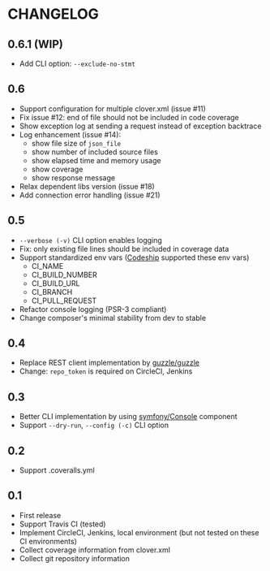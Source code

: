 CHANGELOG
=============

## 0.6.1 (WIP)

- Add CLI option: `--exclude-no-stmt`

## 0.6

- Support configuration for multiple clover.xml (issue #11)
- Fix issue #12: end of file should not be included in code coverage
- Show exception log at sending a request instead of exception backtrace
- Log enhancement (issue #14): 
    - show file size of `json_file`
    - show number of included source files
    - show elapsed time and memory usage
    - show coverage
    - show response message
- Relax dependent libs version (issue #18)
- Add connection error handling (issue #21)

## 0.5

- `--verbose (-v)` CLI option enables logging
- Fix: only existing file lines should be included in coverage data
- Support standardized env vars ([Codeship](https://www.codeship.io) supported these env vars)
    - CI_NAME
    - CI_BUILD_NUMBER
    - CI_BUILD_URL
    - CI_BRANCH
    - CI_PULL_REQUEST
- Refactor console logging (PSR-3 compliant)
- Change composer's minimal stability from dev to stable

## 0.4

- Replace REST client implementation by [guzzle/guzzle](https://github.com/guzzle/guzzle)
- Change: `repo_token` is required on CircleCI, Jenkins

## 0.3

- Better CLI implementation by using [symfony/Console](https://github.com/symfony/Console) component
- Support `--dry-run`, `--config (-c)` CLI option

## 0.2

- Support .coveralls.yml

## 0.1

- First release
- Support Travis CI (tested)
- Implement CircleCI, Jenkins, local environment (but not tested on these CI environments)
- Collect coverage information from clover.xml
- Collect git repository information

